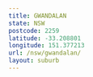 ```yaml
---
title: GWANDALAN
state: NSW
postcode: 2259
latitude: -33.208801
longitude: 151.377213
url: /nsw/gwandalan/
layout: suburb
---
```

